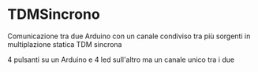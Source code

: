 # TDMSincrono
Comunicazione tra due Arduino con un canale condiviso tra più sorgenti in multiplazione statica TDM sincrona

4 pulsanti su un Arduino e 4 led sull'altro ma un canale unico tra i due
